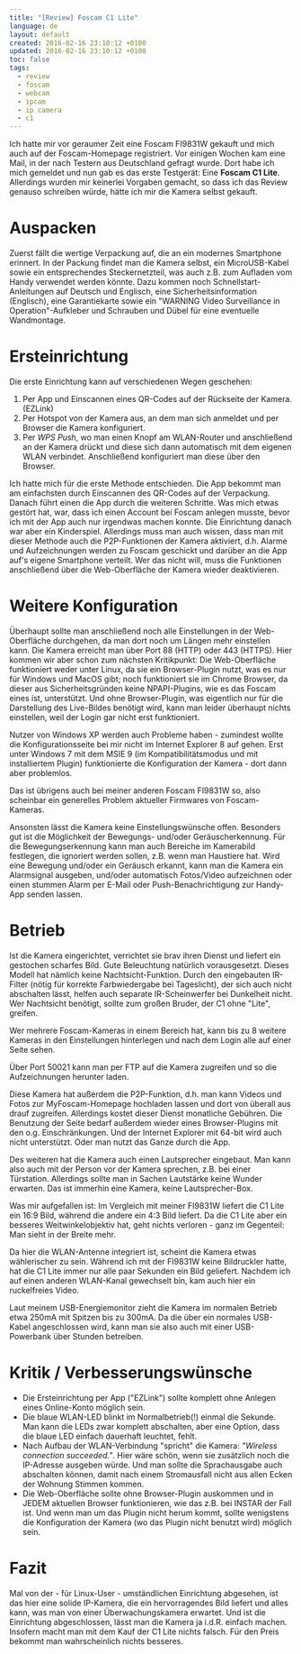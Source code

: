 ```yaml
---
title: "[Review] Foscam C1 Lite"
language: de
layout: default
created: 2016-02-16 23:10:12 +0100
updated: 2016-02-16 23:10:12 +0100
toc: false
tags:
  - review
  - foscam
  - webcam
  - ipcam
  - ip camera
  - c1
---
```

Ich hatte mir vor geraumer Zeit eine Foscam FI9831W gekauft und mich auch auf
der Foscam-Homepage registriert. Vor einigen Wochen kam eine Mail, in der nach
Testern aus Deutschland gefragt wurde. Dort habe ich mich gemeldet und nun gab
es das erste Testgerät: Eine **Foscam C1 Lite**. Allerdings wurden mir keinerlei
Vorgaben gemacht, so dass ich das Review genauso schreiben würde, hätte ich mir
die Kamera selbst gekauft.


Auspacken
=========

Zuerst fällt die wertige Verpackung auf, die an ein modernes Smartphone
erinnert. In der Packung findet man die Kamera selbst, ein MicroUSB-Kabel sowie
ein entsprechendes Steckernetzteil, was auch z.B. zum Aufladen vom Handy
verwendet werden könnte. Dazu kommen noch Schnellstart-Anleitungen auf Deutsch
und Englisch, eine Sicherheitsinformation (Englisch), eine Garantiekarte sowie
ein "WARNING Video Surveillance in Operation"-Aufkleber und Schrauben und Dübel
für eine eventuelle Wandmontage.


Ersteinrichtung
===============

Die erste Einrichtung kann auf verschiedenen Wegen geschehen:

1. Per App und Einscannen eines QR-Codes auf der Rückseite der Kamera. (EZLink)
2. Per Hotspot von der Kamera aus, an dem man sich anmeldet und per Browser
   die Kamera konfiguriert.
3. Per *WPS Push*, wo man einen Knopf am WLAN-Router und anschließend an der
   Kamera drückt und diese sich dann automatisch mit dem eigenen WLAN verbindet.
   Anschließend konfiguriert man diese über den Browser.

Ich hatte mich für die erste Methode entschieden. Die App bekommt man am
einfachsten durch Einscannen des QR-Codes auf der Verpackung. Danach führt
einen die App durch die weiteren Schritte. Was mich etwas gestört hat, war,
dass ich einen Account bei Foscam anlegen musste, bevor ich mit der App auch
nur irgendwas machen konnte. Die Einrichtung danach war aber ein Kinderspiel.
Allerdings muss man auch wissen, dass man mit dieser Methode auch die
P2P-Funktionen der Kamera aktiviert, d.h. Alarme und Aufzeichnungen werden zu
Foscam geschickt und darüber an die App auf's eigene Smartphone verteilt. Wer
das nicht will, muss die Funktionen anschließend über die Web-Oberfläche der
Kamera wieder deaktivieren.


Weitere Konfiguration
=====================

Überhaupt sollte man anschließend noch alle Einstellungen in der Web-Oberfläche
durchgehen, da man dort noch um Längen mehr einstellen kann. Die Kamera erreicht
man über Port 88 (HTTP) oder 443 (HTTPS). Hier kommen wir aber schon zum
nächsten Kritikpunkt: Die Web-Oberfläche funktioniert weder unter Linux, da sie
ein Browser-Plugin nutzt, was es nur für Windows und MacOS gibt; noch
funktioniert sie im Chrome Browser, da dieser aus Sicherheitsgründen keine
NPAPI-Plugins, wie es das Foscam eines ist, unterstützt. Und ohne Browser-Plugin,
was eigentlich nur für die Darstellung des Live-Bildes benötigt wird, kann man
leider überhaupt nichts einstellen, weil der Login gar nicht erst funktioniert.

Nutzer von Windows XP werden auch Probleme haben - zumindest wollte die
Konfigurationsseite bei mir nicht im Internet Explorer 8 auf gehen. Erst unter
Windows 7 mit dem MSIE 9 (im Kompatibilitätsmodus und mit installiertem Plugin)
funktionierte die Konfiguration der Kamera - dort dann aber problemlos.

Das ist übrigens auch bei meiner anderen Foscam FI9831W so, also scheinbar ein
generelles Problem aktueller Firmwares von Foscam-Kameras.

Ansonsten lässt die Kamera keine Einstellungswünsche offen. Besonders gut ist
die Möglichkeit der Bewegungs- und/oder Geräuscherkennung. Für die
Bewegungserkennung kann man auch Bereiche im Kamerabild festlegen, die ignoriert
werden sollen, z.B. wenn man Haustiere hat. Wird eine Bewegung und/oder ein
Geräusch erkannt, kann man die Kamera ein Alarmsignal ausgeben, und/oder
automatisch Fotos/Video aufzeichnen oder einen stummen Alarm per E-Mail oder
Push-Benachrichtigung zur Handy-App senden lassen.


Betrieb
=======

Ist die Kamera eingerichtet, verrichtet sie brav ihren Dienst und liefert ein
gestochen scharfes Bild. Gute Beleuchtung natürlich vorausgesetzt. Dieses Modell
hat nämlich keine Nachtsicht-Funktion. Durch den eingebauten IR-Filter (nötig
für korrekte Farbwiedergabe bei Tageslicht), der sich auch nicht abschalten
lässt, helfen auch separate IR-Scheinwerfer bei Dunkelheit nicht. Wer Nachtsicht
benötigt, sollte zum großen Bruder, der C1 ohne "Lite", greifen.

Wer mehrere Foscam-Kameras in einem Bereich hat, kann bis zu 8 weitere Kameras
in den Einstellungen hinterlegen und nach dem Login alle auf einer Seite sehen.

Über Port 50021 kann man per FTP auf die Kamera zugreifen und so die
Aufzeichnungen herunter laden.

Diese Kamera hat außerdem die P2P-Funktion, d.h. man kann Videos und Fotos zur
MyFoscam-Homepage hochladen lassen und dort von überall aus drauf zugreifen.
Allerdings kostet dieser Dienst monatliche Gebühren. Die Benutzung der Seite
bedarf außerdem wieder eines Browser-Plugins mit den o.g. Einschränkungen. Und
der Internet Explorer mit 64-bit wird auch nicht unterstützt. Oder man nutzt
das Ganze durch die App.

Des weiteren hat die Kamera auch einen Lautsprecher eingebaut. Man kann also
auch mit der Person vor der Kamera sprechen, z.B. bei einer Türstation.
Allerdings sollte man in Sachen Lautstärke keine Wunder erwarten. Das ist
immerhin eine Kamera, keine Lautsprecher-Box.

Was mir aufgefallen ist: Im Vergleich mit meiner FI9831W liefert die C1 Lite ein
16:9 Bild, während die andere ein 4:3 Bild liefert. Da die C1 Lite aber ein
besseres Weitwinkelobjektiv hat, geht nichts verloren - ganz im Gegenteil: Man
sieht in der Breite mehr.

Da hier die WLAN-Antenne integriert ist, scheint die Kamera etwas wählerischer
zu sein. Während ich mit der FI9831W keine Bildruckler hatte, hat die C1 Lite
immer nur alle paar Sekunden ein Bild geliefert. Nachdem ich auf einen anderen
WLAN-Kanal gewechselt bin, kam auch hier ein ruckelfreies Video.

Laut meinem USB-Energiemonitor zieht die Kamera im normalen Betrieb etwa 250mA
mit Spitzen bis zu 300mA. Da die über ein normales USB-Kabel angeschlossen wird,
kann man sie also auch mit einer USB-Powerbank über Stunden betreiben.


Kritik / Verbesserungswünsche
=============================

* Die Ersteinrichtung per App ("EZLink") sollte komplett ohne Anlegen eines
  Online-Konto möglich sein.
* Die blaue WLAN-LED blinkt im Normalbetrieb(!) einmal die Sekunde. Man kann
  die LEDs zwar komplett abschalten, aber eine Option, dass die blaue LED
  einfach dauerhaft leuchtet, fehlt.
* Nach Aufbau der WLAN-Verbindung "spricht" die Kamera: _"Wireless connection
  succeeded."_. Hier wäre schön, wenn sie zusätzlich noch die IP-Adresse
  ausgeben würde. Und man sollte die Sprachausgabe auch abschalten können,
  damit nach einem Stromausfall nicht aus allen Ecken der Wohnung Stimmen
  kommen.
* Die Web-Oberfläche sollte ohne Browser-Plugin auskommen und in JEDEM aktuellen
  Browser funktionieren, wie das z.B. bei INSTAR der Fall ist. Und wenn man um
  das Plugin nicht herum kommt, sollte wenigstens die Konfiguration der Kamera
  (wo das Plugin nicht benutzt wird) möglich sein.


Fazit
=====

Mal von der - für Linux-User - umständlichen Einrichtung abgesehen, ist das hier
eine solide IP-Kamera, die ein hervorragendes Bild liefert und alles kann, was
man von einer Überwachungskamera erwartet. Und ist die Einrichtung
abgeschlossen, lässt man die Kamera ja i.d.R. einfach machen. Insofern macht man
mit dem Kauf der C1 Lite nichts falsch. Für den Preis bekommt man wahrscheinlich
nichts besseres.
